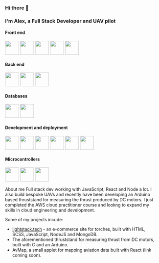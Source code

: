 <link rel="stylesheet" href="https://cdn.jsdelivr.net/gh/devicons/devicon@v2.15.1/devicon.min.css"></link>


          
### Hi there 👋

### I'm Alex, a Full Stack Developer and UAV pilot
<!-- icons from https://devicon.dev/ -->

#### Front end
<p>
          <img src="https://cdn.jsdelivr.net/gh/devicons/devicon/icons/html5/html5-original.svg" width="45" height="45"/>
          <img src="https://cdn.jsdelivr.net/gh/devicons/devicon/icons/css3/css3-original.svg" width="45" height="45" />
          <img src="https://cdn.jsdelivr.net/gh/devicons/devicon/icons/sass/sass-original.svg" width="45" height="45" />
          <img src="https://cdn.jsdelivr.net/gh/devicons/devicon/icons/javascript/javascript-original.svg" width="45" height="45" /> 
          <img src="https://cdn.jsdelivr.net/gh/devicons/devicon/icons/react/react-original-wordmark.svg" width="45" height="45" />       
</p>

#### Back end
<p>
          <img src="https://cdn.jsdelivr.net/gh/devicons/devicon/icons/nodejs/nodejs-original.svg" width="45" height="45" />
          <i class="devicon-express-original-wordmark"></i>  
          <img src="https://cdn.jsdelivr.net/gh/devicons/devicon/icons/nginx/nginx-original.svg" width="45" height="45" /> 
           <img src="https://cdn.jsdelivr.net/gh/devicons/devicon/icons/python/python-original.svg" width="45" height="45"/>
</p>

#### Databases
<p>
          <img src="https://cdn.jsdelivr.net/gh/devicons/devicon/icons/mongodb/mongodb-original-wordmark.svg" width="45" height="45" />
          <img src="https://cdn.jsdelivr.net/gh/devicons/devicon/icons/postgresql/postgresql-original-wordmark.svg" width="45" height="45" />
</p>

#### Development and deployment
<p>
          <img src="https://cdn.jsdelivr.net/gh/devicons/devicon/icons/linux/linux-original.svg" width="45" height="45" /> 
          <img src="https://cdn.jsdelivr.net/gh/devicons/devicon/icons/ubuntu/ubuntu-plain-wordmark.svg" width="45" height="45" />         
          <img src="https://cdn.jsdelivr.net/gh/devicons/devicon/icons/git/git-original-wordmark.svg" width="45" height="45" />
          <img src="https://cdn.jsdelivr.net/gh/devicons/devicon/icons/github/github-original-wordmark.svg" width="45" height="45"/>
          <img src="https://cdn.jsdelivr.net/gh/devicons/devicon/icons/digitalocean/digitalocean-original-wordmark.svg" width="45" height="45" />
           <img src="https://cdn.jsdelivr.net/gh/devicons/devicon/icons/amazonwebservices/amazonwebservices-plain-wordmark.svg"  width="45" height="45"/>
</p>

#### Microcontrollers
<p>
          <img src="https://cdn.jsdelivr.net/gh/devicons/devicon/icons/arduino/arduino-original-wordmark.svg" width="45" height="45" />
          <img src="https://cdn.jsdelivr.net/gh/devicons/devicon/icons/c/c-original.svg" width="45" height="45" />
          <img src="https://cdn.jsdelivr.net/gh/devicons/devicon/icons/cplusplus/cplusplus-original.svg" width="45" height="45" /> 
</p>
          
About me
Full stack dev working with JavaScript, React and Node a lot.  I also build bespoke UAVs and recently have been developing an Arduino based thruststand for measuring the thrust produced by DC motors.  I just completed the AWS cloud practitioner course and lookng to expand my skills in cloud engineering and development.

Some of my projects incude:
- <a href="https://www.lightstack.tech">lightstack.tech</a> - an e-commerce site for torches, built with HTML, SCSS, JavaScript, NodeJS and MongoDB.
- The aforementioned thruststand for measuring thrust from DC motors, built with C and an Arduino.
- AvMap, a small applet for mapping aviation data built with React (link coming soon).

